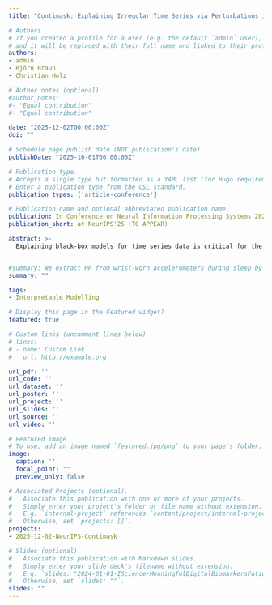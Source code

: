 ```yaml
---
title: "Contimask: Explaining Irregular Time Series via Perturbations in Continuous Time"

# Authors
# If you created a profile for a user (e.g. the default `admin` user), write the username (folder name) here 
# and it will be replaced with their full name and linked to their profile.
authors:
- admin
- Björn Braun
- Christian Holz

# Author notes (optional)
#author_notes:
#- "Equal contribution"
#- "Equal contribution"

date: "2025-12-02T00:00:00Z"
doi: ""

# Schedule page publish date (NOT publication's date).
publishDate: "2025-10-01T00:00:00Z"

# Publication type.
# Accepts a single type but formatted as a YAML list (for Hugo requirements).
# Enter a publication type from the CSL standard.
publication_types: ['article-conference']

# Publication name and optional abbreviated publication name.
publication: In Conference on Neural Information Processing Systems 2025 (NeurIPS: TO APPEAR)
publication_short: at NeurIPS'25 (TO APPEAR)

abstract: >-
  Explaining black-box models for time series data is critical for the wide-scale adoption of deep learning techniques across domains such as healthcare. Recently, explainability methods for deep time series models have seen significant progress by adopting saliency methods that perturb masked segments of time series to uncover their importance towards the prediction of black-box models. Thus far, such methods have been largely restricted to regular time series. Irregular time series, however, sampled at irregular time intervals and potentially with missing values, are the dominant form of time series in various critical domains (e.g., hospital records). In this paper, we conduct the first evaluation of saliency methods for the interpretation of irregular time series models. We first translate techniques for regular time series into the continuous time realm of irregular time series and show under which circumstances such techniques are still applicable. However, existing perturbation techniques neglect the timing and structure of observed data, e.g., informative missingness when data is not missing at random. Thus, we propose Contimask, a simple framework to also apply non-differentiable perturbations, such as simulating that parts of the data had not been observed using NeuroEvolution. Doing so, we are first to successfully detect saliency that is independent of the value of observed data and achieve significant improvements at interpreting irregular time series models on real-world data where 90% of the data is missing.


#summary: We extract HR from wrist-worn accelerometers during sleep by tracing HR curves in the frequncy domain. Our approach further includes motion artifact removal and simple post-processing to bring down the MAE to 0.88 BPM averaged across participants of our novel dataset.
summary: ""

tags:
- Interpretable Modelling

# Display this page in the Featured widget?
featured: true

# Custom links (uncomment lines below)
# links:
# - name: Custom Link
#   url: http://example.org

url_pdf: ''
url_code: ''
url_dataset: ''
url_poster: ''
url_project: ''
url_slides: ''
url_source: ''
url_video: ''

# Featured image
# To use, add an image named `featured.jpg/png` to your page's folder. 
image:
  caption: ''
  focal_point: ""
  preview_only: false

# Associated Projects (optional).
#   Associate this publication with one or more of your projects.
#   Simply enter your project's folder or file name without extension.
#   E.g. `internal-project` references `content/project/internal-project/index.md`.
#   Otherwise, set `projects: []`.
projects:
- 2025-12-02-NeurIPS-Contimask

# Slides (optional).
#   Associate this publication with Markdown slides.
#   Simply enter your slide deck's filename without extension.
#   E.g. `slides: "2024-01-01-IScience-MeaningfulDigitalBiomarkersFatigue"` references `content/slides/2024-01-01-IScience-MeaningfulDigitalBiomarkersFatigue/index.md`.
#   Otherwise, set `slides: ""`.
slides: ""
---
```

